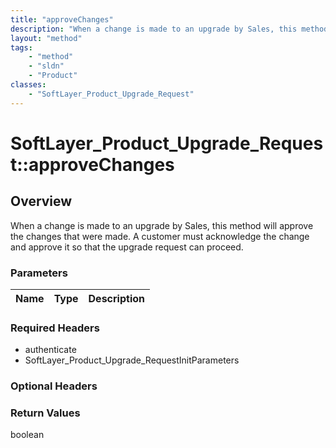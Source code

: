 ```yaml
---
title: "approveChanges"
description: "When a change is made to an upgrade by Sales, this method will approve the changes that were made. A customer must ackno... "
layout: "method"
tags:
    - "method"
    - "sldn"
    - "Product"
classes:
    - "SoftLayer_Product_Upgrade_Request"
---
```

# SoftLayer_Product_Upgrade_Request::approveChanges
## Overview 
When a change is made to an upgrade by Sales, this method will approve the changes that were made. A customer must acknowledge the change and approve it so that the upgrade request can proceed. 

### Parameters 
|Name | Type | Description |
| --- | --- | --- |


### Required Headers
* authenticate
* SoftLayer_Product_Upgrade_RequestInitParameters

### Optional Headers

### Return Values
boolean

